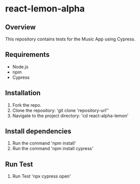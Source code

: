 # react-lemon-alpha
## Overview
This repository contains tests for the Music App using Cypress.

## Requirements
- Node.js
- npm
- Сypress

## Installation
1. Fork the repo.
1. Clone the repository: 'git clone 'repository-url''
1. Navigate to the project directory: 'cd react-alpha-lemon'

## Install dependencies
1. Run the command 'npm install'
1. Run the command 'npm install cypress'
## Run Test
1. Run Test 'npx cypress open'
